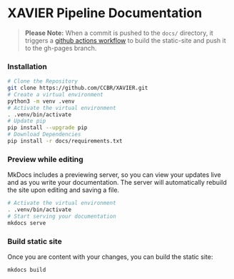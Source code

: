 # XAVIER Pipeline Documentation

> **Please Note:** When a commit is pushed to the `docs/` directory, it triggers a [github actions workflow](https://https://github.com/CCBR/XAVIER/actions) to build the static-site and push it to the gh-pages branch.

### Installation

```bash
# Clone the Repository
git clone https://github.com/CCBR/XAVIER.git
# Create a virtual environment
python3 -m venv .venv
# Activate the virtual environment
. .venv/bin/activate
# Update pip
pip install --upgrade pip
# Download Dependencies
pip install -r docs/requirements.txt
```

### Preview while editing

MkDocs includes a previewing server, so you can view your updates live and as you write your documentation. The server will automatically rebuild the site upon editing and saving a file.

```bash
# Activate the virtual environment
. .venv/bin/activate
# Start serving your documentation
mkdocs serve
```

### Build static site

Once you are content with your changes, you can build the static site:

```bash
mkdocs build
```
